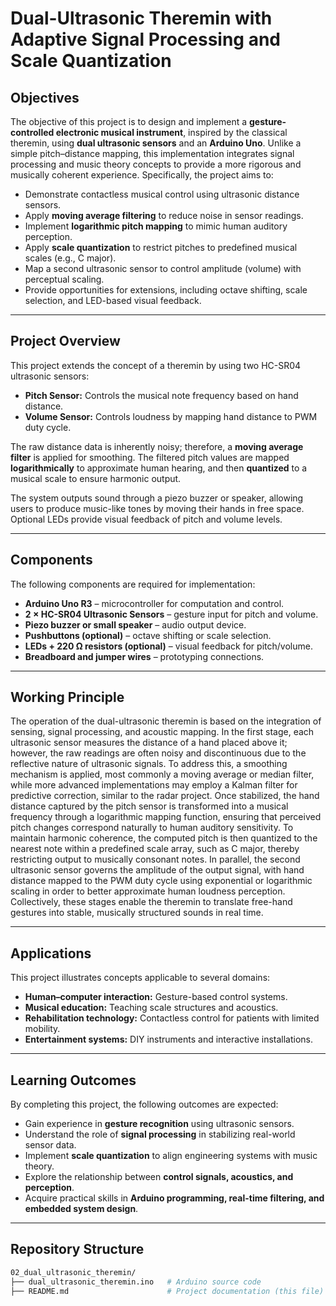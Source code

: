 # Dual-Ultrasonic Theremin with Adaptive Signal Processing and Scale Quantization  

## Objectives  
The objective of this project is to design and implement a **gesture-controlled electronic musical instrument**, inspired by the classical theremin, using **dual ultrasonic sensors** and an **Arduino Uno**. Unlike a simple pitch–distance mapping, this implementation integrates signal processing and music theory concepts to provide a more rigorous and musically coherent experience. Specifically, the project aims to:  

- Demonstrate contactless musical control using ultrasonic distance sensors.  
- Apply **moving average filtering** to reduce noise in sensor readings.  
- Implement **logarithmic pitch mapping** to mimic human auditory perception.  
- Apply **scale quantization** to restrict pitches to predefined musical scales (e.g., C major).  
- Map a second ultrasonic sensor to control amplitude (volume) with perceptual scaling.  
- Provide opportunities for extensions, including octave shifting, scale selection, and LED-based visual feedback.  

---

## Project Overview  
This project extends the concept of a theremin by using two HC-SR04 ultrasonic sensors:  

- **Pitch Sensor:** Controls the musical note frequency based on hand distance.  
- **Volume Sensor:** Controls loudness by mapping hand distance to PWM duty cycle.  

The raw distance data is inherently noisy; therefore, a **moving average filter** is applied for smoothing. The filtered pitch values are mapped **logarithmically** to approximate human hearing, and then **quantized** to a musical scale to ensure harmonic output.  

The system outputs sound through a piezo buzzer or speaker, allowing users to produce music-like tones by moving their hands in free space. Optional LEDs provide visual feedback of pitch and volume levels.  

---

## Components  
The following components are required for implementation:  

- **Arduino Uno R3** – microcontroller for computation and control.  
- **2 × HC-SR04 Ultrasonic Sensors** – gesture input for pitch and volume.  
- **Piezo buzzer or small speaker** – audio output device.  
- **Pushbuttons (optional)** – octave shifting or scale selection.  
- **LEDs + 220 Ω resistors (optional)** – visual feedback for pitch/volume.  
- **Breadboard and jumper wires** – prototyping connections.  

---

## Working Principle  

The operation of the dual-ultrasonic theremin is based on the integration of sensing, signal processing, and acoustic mapping. In the first stage, each ultrasonic sensor measures the distance of a hand placed above it; however, the raw readings are often noisy and discontinuous due to the reflective nature of ultrasonic signals. To address this, a smoothing mechanism is applied, most commonly a moving average or median filter, while more advanced implementations may employ a Kalman filter for predictive correction, similar to the radar project. Once stabilized, the hand distance captured by the pitch sensor is transformed into a musical frequency through a logarithmic mapping function, ensuring that perceived pitch changes correspond naturally to human auditory sensitivity. To maintain harmonic coherence, the computed pitch is then quantized to the nearest note within a predefined scale array, such as C major, thereby restricting output to musically consonant notes. In parallel, the second ultrasonic sensor governs the amplitude of the output signal, with hand distance mapped to the PWM duty cycle using exponential or logarithmic scaling in order to better approximate human loudness perception. Collectively, these stages enable the theremin to translate free-hand gestures into stable, musically structured sounds in real time.

---

## Applications  
This project illustrates concepts applicable to several domains:  

- **Human–computer interaction:** Gesture-based control systems.  
- **Musical education:** Teaching scale structures and acoustics.  
- **Rehabilitation technology:** Contactless control for patients with limited mobility.  
- **Entertainment systems:** DIY instruments and interactive installations.  

---

## Learning Outcomes  
By completing this project, the following outcomes are expected: 

- Gain experience in **gesture recognition** using ultrasonic sensors.  
- Understand the role of **signal processing** in stabilizing real-world sensor data.  
- Implement **scale quantization** to align engineering systems with music theory.  
- Explore the relationship between **control signals, acoustics, and perception**.  
- Acquire practical skills in **Arduino programming, real-time filtering, and embedded system design**.  

---

## Repository Structure  
```bash
02_dual_ultrasonic_theremin/
├── dual_ultrasonic_theremin.ino   # Arduino source code
├── README.md                      # Project documentation (this file)

